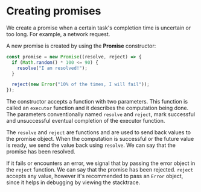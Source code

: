 # **Creating promises**

We create a promise when a certain task's completion time is uncertain or too long. For example, a network request.

A new promise is created by using the **Promise** constructor:

```js
const promise = new Promise((resolve, reject) => {
  if (Math.random() * 100 <= 90) {
    resolve("I am resolved!");
  }

  reject(new Error("10% of the times, I will fail"));
});
```

The constructor accepts a function with two parameters. This function is called an `executor` function and it describes
the computation being done. The parameters conventionally named `resolve` and `reject`, mark successful and unsuccessful
eventual completion of the executor function.

The `resolve` and `reject` are functions and are used to send back values to the promise object. When the computation
is successful or the future value is ready, we send the value back using `resolve`. We can say that the promise has been
resolved.

If it fails or encounters an error, we signal that by passing the error object in the `reject` function. We can say
that the promise has been rejected. `reject` accepts any value, however it's recommended to pass an `Error` object,
since it helps in debugging by viewing the stacktrace.

